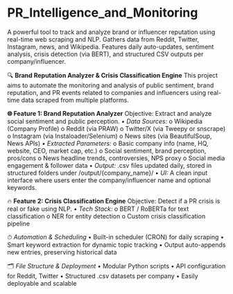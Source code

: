 # PR_Intelligence_and_Monitoring
A powerful tool to track and analyze brand or influencer reputation using real-time web scraping and NLP. Gathers data from Reddit, Twitter, Instagram, news, and Wikipedia. Features daily auto-updates, sentiment analysis, crisis detection (via BERT), and structured CSV outputs per company/influencer.

🔍 **Brand Reputation Analyzer & Crisis Classification Engine**
This project aims to automate the monitoring and analysis of public sentiment, brand reputation, and PR events related to companies and influencers using real-time data scraped from multiple platforms.

**🌐 Feature 1: Brand Reputation Analyzer**
Objective: Extract and analyze social sentiment and public perception.
_•	Data Sources:_
    o	Wikipedia (Company Profile)
    o	Reddit (via PRAW)
    o	Twitter/X (via Tweepy or snscrape)
    o	Instagram (via Instaloader/Selenium)
    o	News sites (via BeautifulSoup, News APIs)
_•	Extracted Parameters:_
    o	Basic company info (name, HQ, website, CEO, market cap, etc.)
    o	Social sentiment, brand perception, pros/cons
    o	News headline trends, controversies, NPS proxy
    o	Social media engagement & follower data
•	_Output:_ .csv files updated daily, stored in structured folders under /output/{company_name}/
•	_UI:_ A clean input interface where users enter the company/influencer name and optional keywords.

🔥 **Feature 2: Crisis Classification Engine**
Objective: Detect if a PR crisis is real or fake using NLP.
•	_Tech Stack:_
    o	BERT / RoBERTa for text classification
    o	NER for entity detection
    o	Custom crisis classification pipeline

⏱ _Automation & Scheduling_
    •	Built-in scheduler (CRON) for daily scraping
    •	Smart keyword extraction for dynamic topic tracking
    •	Output auto-appends new entries, preserving historical data

🗂 _File Structure & Deployment_
    •	Modular Python scripts
    •	API configuration for Reddit, Twitter
    •	Structured .csv datasets per company
•	Easily deployable and scalable

